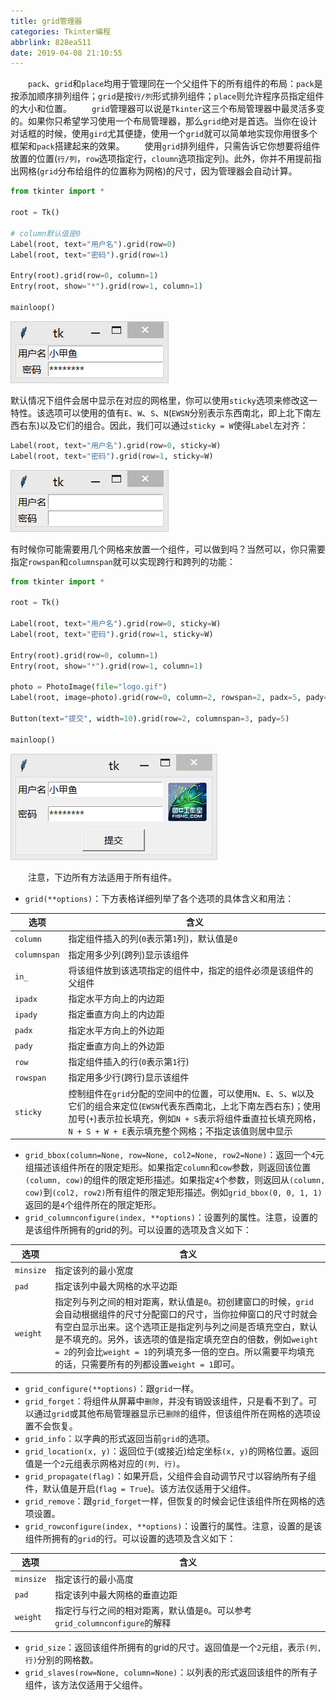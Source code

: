 ```yaml
---
title: grid管理器
categories: Tkinter编程
abbrlink: 828ea511
date: 2019-04-08 21:10:55
---
```

&emsp;&emsp;`pack`、`grid`和`place`均用于管理同在一个父组件下的所有组件的布局：`pack`是按添加顺序排列组件；`grid`是按`行/列`形式排列组件；`place`则允许程序员指定组件的大小和位置。
&emsp;&emsp;`grid`管理器可以说是`Tkinter`这三个布局管理器中最灵活多变的。如果你只希望学习使用一个布局管理器，那么`grid`绝对是首选。当你在设计对话框的时候，使用`gird`尤其便捷，使用一个`grid`就可以简单地实现你用很多个框架和`pack`搭建起来的效果。
&emsp;&emsp;使用`grid`排列组件，只需告诉它你想要将组件放置的位置(`行/列`，`row`选项指定行，`cloumn`选项指定列)。此外，你并不用提前指出网格(`grid`分布给组件的位置称为网格)的尺寸，因为管理器会自动计算。
<!--more-->

``` python
from tkinter import *
​
root = Tk()
​
# column默认值是0
Label(root, text="用户名").grid(row=0)
Label(root, text="密码").grid(row=1)
​
Entry(root).grid(row=0, column=1)
Entry(root, show="*").grid(row=1, column=1)
​
mainloop()
```

<img src="./grid管理器/1.png">

默认情况下组件会居中显示在对应的网格里，你可以使用`sticky`选项来修改这一特性。该选项可以使用的值有`E`、`W`、`S`、`N`(`EWSN`分别表示东西南北，即上北下南左西右东)以及它们的组合。因此，我们可以通过`sticky = W`使得`Label`左对齐：

``` python
Label(root, text="用户名").grid(row=0, sticky=W)
Label(root, text="密码").grid(row=1, sticky=W)
```

<img src="./grid管理器/2.png">

有时候你可能需要用几个网格来放置一个组件，可以做到吗？当然可以，你只需要指定`rowspan`和`columnspan`就可以实现跨行和跨列的功能：

``` python
from tkinter import *
​
root = Tk()
​
Label(root, text="用户名").grid(row=0, sticky=W)
Label(root, text="密码").grid(row=1, sticky=W)
​
Entry(root).grid(row=0, column=1)
Entry(root, show="*").grid(row=1, column=1)
​
photo = PhotoImage(file="logo.gif")
Label(root, image=photo).grid(row=0, column=2, rowspan=2, padx=5, pady=5)
​
Button(text="提交", width=10).grid(row=2, columnspan=3, pady=5)
​
mainloop()
```

<img src="./grid管理器/3.png">

&emsp;&emsp;注意，下边所有方法适用于所有组件。

- `grid(**options)`：下方表格详细列举了各个选项的具体含义和用法：

选项         | 含义
-------------|-----------
`column`     | 指定组件插入的列(`0`表示第`1`列)，默认值是`0`
`columnspan` | 指定用多少列(跨列)显示该组件
`in_`        | 将该组件放到该选项指定的组件中，指定的组件必须是该组件的父组件
`ipadx`      | 指定水平方向上的内边距
`ipady`      | 指定垂直方向上的内边距
`padx`       | 指定水平方向上的外边距
`pady`       | 指定垂直方向上的外边距
`row`        | 指定组件插入的行(`0`表示第`1`行)
`rowspan`    | 指定用多少行(跨行)显示该组件
`sticky`     | 控制组件在`grid`分配的空间中的位置，可以使用`N`、`E`、`S`、`W`以及它们的组合来定位(`EWSN`代表东西南北，上北下南左西右东)；使用加号(`+`)表示拉长填充，例如`N + S`表示将组件垂直拉长填充网格，`N + S + W + E`表示填充整个网格；不指定该值则居中显示

- `grid_bbox(column=None, row=None, col2=None, row2=None)`：返回一个`4`元组描述该组件所在的限定矩形。如果指定`column`和`cow`参数，则返回该位置`(column, cow)`的组件的限定矩形描述。如果指定`4`个参数，则返回从`(column, cow)`到`(col2, row2)`所有组件的限定矩形描述。例如`grid_bbox(0, 0, 1, 1)`返回的是`4`个组件所在的限定矩形。
- `grid_columnconfigure(index, **options)`：设置列的属性。注意，设置的是该组件所拥有的grid的列。可以设置的选项及含义如下：

选项       | 含义
----------|-------
`minsize` | 指定该列的最小宽度
`pad`     | 指定该列中最大网格的水平边距
`weight`  | 指定列与列之间的相对距离，默认值是`0`。初创建窗口的时候，`grid`会自动根据组件的尺寸分配窗口的尺寸，当你拉伸窗口的尺寸时就会有空白显示出来。这个选项正是指定列与列之间是否填充空白，默认是不填充的。另外，该选项的值是指定填充空白的倍数，例如`weight = 2`的列会比`weight = 1`的列填充多一倍的空白。所以需要平均填充的话，只需要所有的列都设置`weight = 1`即可。

- `grid_configure(**options)`：跟`grid`一样。
- `grid_forget`：将组件从屏幕中`删除`，并没有销毁该组件，只是看不到了。可以通过`grid`或其他布局管理器显示已`删除`的组件，但该组件所在网格的选项设置不会恢复。
- `grid_info`：以字典的形式返回当前`grid`的选项。
- `grid_location(x, y)`：返回位于(或接近)给定坐标`(x, y)`的网格位置。返回值是一个`2`元组表示网格对应的`(列, 行)`。
- `grid_propagate(flag)`：如果开启，父组件会自动调节尺寸以容纳所有子组件，默认值是开启(`flag = True`)。该方法仅适用于父组件。
- `grid_remove`：跟`grid_forget`一样，但恢复的时候会记住该组件所在网格的选项设置。
- `grid_rowconfigure(index, **options)`：设置行的属性。注意，设置的是该组件所拥有的`grid`的行。可以设置的选项及含义如下：

选项      | 含义
----------|------
`minsize` | 指定该行的最小高度
`pad`     | 指定该列中最大网格的垂直边距
`weight`  | 指定行与行之间的相对距离，默认值是`0`。可以参考`grid_columnconfigure`的解释

- `grid_size`：返回该组件所拥有的grid的尺寸。返回值是一个`2`元组，表示`(列, 行)`分别的网格数。
- `grid_slaves(row=None, column=None)`：以列表的形式返回该组件的所有子组件，该方法仅适用于父组件。